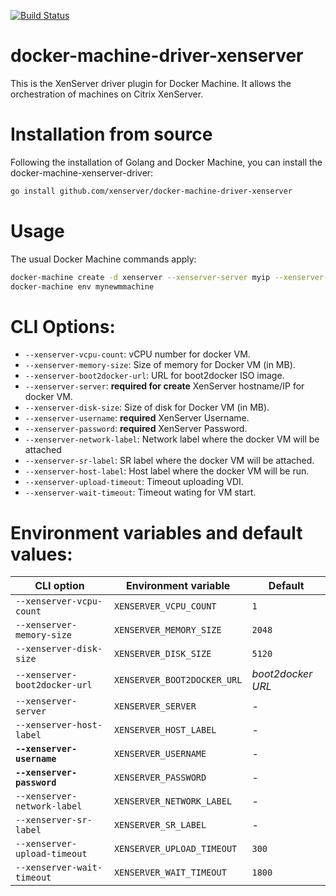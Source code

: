 [![Build Status](https://travis-ci.org/xenserver/docker-machine-driver-xenserver.svg?branch=master)](https://travis-ci.org/xenserver/docker-machine-driver-xenserver)

# docker-machine-driver-xenserver
This is the XenServer driver plugin for Docker Machine. It allows the
orchestration of machines on Citrix XenServer.

# Installation from source
Following the installation of Golang and Docker Machine, you can install the
docker-machine-xenserver-driver:
```bash
go install github.com/xenserver/docker-machine-driver-xenserver
```

# Usage
The usual Docker Machine commands apply:
```bash
docker-machine create -d xenserver --xenserver-server myip --xenserver-username myusername --xenserver-password mypassword mynewmmachine
docker-machine env mynewmmachine
```


# CLI Options:

 - `--xenserver-vcpu-count`: vCPU number for docker VM.
 - `--xenserver-memory-size`: Size of memory for Docker VM (in MB).
 - `--xenserver-boot2docker-url`: URL for boot2docker ISO image.
 - `--xenserver-server`: **required for create** XenServer hostname/IP for docker VM.
 - `--xenserver-disk-size`: Size of disk for Docker VM (in MB).
 - `--xenserver-username`: **required** XenServer Username.
 - `--xenserver-password`: **required** XenServer Password.
 - `--xenserver-network-label`: Network label where the docker VM will be attached
 - `--xenserver-sr-label`: SR label where the docker VM will be attached.
 - `--xenserver-host-label`: Host label where the docker VM will be run.
 - `--xenserver-upload-timeout`: Timeout uploading VDI.
 - `--xenserver-wait-timeout`: Timeout wating for VM start.

# Environment variables and default values:

| CLI option                        | Environment variable        | Default                      |
|-----------------------------------|-----------------------------|------------------------------|
| `--xenserver-vcpu-count`          | `XENSERVER_VCPU_COUNT`      | `1`                          |
| `--xenserver-memory-size`         | `XENSERVER_MEMORY_SIZE`     | `2048`                       |
| `--xenserver-disk-size`           | `XENSERVER_DISK_SIZE`       | `5120`                       |
| `--xenserver-boot2docker-url`     | `XENSERVER_BOOT2DOCKER_URL` | *boot2docker URL*            |
| `--xenserver-server`              | `XENSERVER_SERVER`          | -                            |
| `--xenserver-host-label`          | `XENSERVER_HOST_LABEL`      | -                            |
| **`--xenserver-username`**        | `XENSERVER_USERNAME`        | -                            |
| **`--xenserver-password`**        | `XENSERVER_PASSWORD`        | -                            |
| `--xenserver-network-label`       | `XENSERVER_NETWORK_LABEL`   | -                            |
| `--xenserver-sr-label`            | `XENSERVER_SR_LABEL`        | -                            |
| `--xenserver-upload-timeout`      | `XENSERVER_UPLOAD_TIMEOUT`  | `300`                        |
| `--xenserver-wait-timeout`        | `XENSERVER_WAIT_TIMEOUT`    | `1800`                       |
